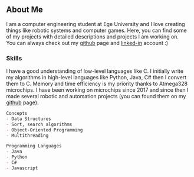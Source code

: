 ## About Me

I am a computer engineering student at Ege University and I love creating things like robotic systems and computer games. Here, you can find some of my projects with detailed descriptions and projects I am working on.<br>
You can always check out my [github](https://github.com/ARXINO) page and [linked-in](https://www.linkedin.com/in/emre-sahinn/) account :)

### Skills

I have a good understanding of low-level languages like C. I initially write my algorithms in high-level languages like Python, Java, C# then I convert them to C. Memory and time efficiency is my priority thanks to Atmega328 microchips. I have been working on microchips since 2017 and since then I made several robotic and automation projects (you can found them on my [github](https://github.com/ARXINO) page).

```markdown
Concepts
- Data Structures
- Sort, search algorithms
- Object-Oriented Programming
- Multithreading

Programming Languages
- Java
- Python
- C#
- Javascript
```
